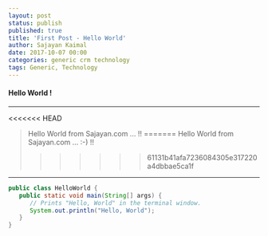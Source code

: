 ```yaml
---
layout: post
status: publish
published: true
title: 'First Post - Hello World'
author: Sajayan Kaimal
date: 2017-10-07 00:00
categories: generic crm technology
tags: Generic, Technology
---
```


#### Hello World !
------

<<<<<<< HEAD
> Hello World from Sajayan.com ... !! 
=======
> Hello World from Sajayan.com ... :-) !! 
>>>>>>> 61131b41afa7236084305e317220a4dbbae5ca1f

*****

```java
public class HelloWorld {
   public static void main(String[] args) {
      // Prints "Hello, World" in the terminal window.
      System.out.println("Hello, World");
   }
}
```
